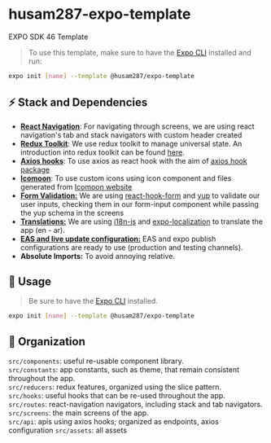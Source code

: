 # husam287-expo-template

EXPO SDK 46 Template

> To use this template, make sure to have the [Expo CLI](https://docs.expo.io/workflow/expo-cli/) installed and run:

```bash
expo init [name] --template @husam287/expo-template
```

## ⚡ Stack and Dependencies

- [**React Navigation**](https://reactnavigation.org/docs/getting-started/): For navigating through screens, we are using react navigation's tab and stack navigators with custom header created
- [**Redux Toolkit**](https://redux-toolkit.js.org/): We use redux toolkit to manage universal state. An introduction into redux toolkit can be found [here](https://www.youtube.com/watch?v=9zySeP5vH9c).
- [**Axios hooks**](https://www.npmjs.com/package/axios-hooks): To use axios as react hook with the aim of [axios hook package](https://www.npmjs.com/package/axios-hooks)
- [**Icomoon**](https://icomoon.io/): To use custom icons using icon component and files generated from [Icomoon website](https://icomoon.io/)
- [**Form Validation:**](https://react-hook-form.com/) We are using [react-hook-form](https://react-hook-form.com/) and [yup](https://www.npmjs.com/package/yup) to validate our user inputs, checking them in our form-input component while passing the yup schema in the screens
- [**Translations:**](https://www.npmjs.com/package/i18n-js) We are using [i18n-js](https://www.npmjs.com/package/i18n-js) and [expo-localization](https://docs.expo.dev/versions/latest/sdk/localization/) to translate the app (en - ar).
- [**EAS and live update configuration:**](https://docs.expo.dev/build/introduction/) EAS and expo publish configurations are ready to use (production and testing channels).
- **Absolute Imports:** To avoid annoying relative.
## 🔧 Usage

> Be sure to have the [Expo CLI](https://docs.expo.io/workflow/expo-cli/) installed.

```bash
expo init [name] --template @husam287/expo-template
```

## 📂 Organization

`src/components`: useful re-usable component library.  
`src/constants`: app constants, such as theme, that remain consistent throughout the app.  
`src/reducers`: redux features, organized using the slice pattern.  
`src/hooks`: useful hooks that can be re-used throughout the app.  
`src/routes`: react-navigation navigators, including stack and tab navigators.  
`src/screens`: the main screens of the app.  
`src/api`: apis using axios hooks; organized as endpoints, axios configuration
`src/assets`: all assets
